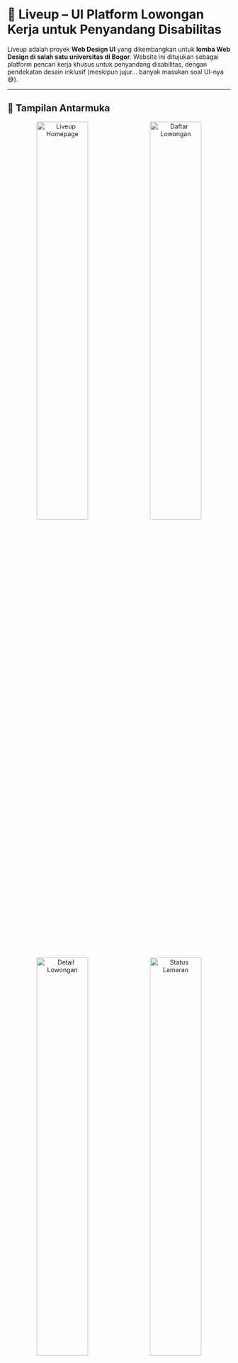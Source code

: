 # 👥 Liveup – UI Platform Lowongan Kerja untuk Penyandang Disabilitas

Liveup adalah proyek **Web Design UI** yang dikembangkan untuk **lomba Web Design di salah satu universitas di Bogor**. Website ini ditujukan sebagai platform pencari kerja khusus untuk penyandang disabilitas, dengan pendekatan desain inklusif (meskipun jujur… banyak masukan soal UI-nya 😅).

---

## 📸 Tampilan Antarmuka

<p align="center">
  <img src="https://ux.appcloud.id/imaging/images/k8OV6GjnIz.png" alt="Liveup Homepage" width="48%" style="margin-right: 10px;">
  <img src="https://ux.appcloud.id/imaging/images/leY8wiK9FO.png" alt="Daftar Lowongan" width="48%">
</p>
<p align="center">
  <img src="https://ux.appcloud.id/imaging/images/s44N1SuWiA.png" alt="Detail Lowongan" width="48%" style="margin-right: 10px;">
  <img src="https://ux.appcloud.id/imaging/images/ZOhY72e5yI.png" alt="Status Lamaran" width="48%">
</p>

---

## ✨ Fitur Utama

### 🧑‍💼 Pencarian & Lamaran Pekerjaan

- 🔐 **Login sederhana** *(username & password bisa ngasal karena ini UI only)*
- 📂 Cari lowongan berdasarkan **kategori**
- 📄 Lihat detail pekerjaan: deskripsi, tanggung jawab, keterampilan, dan info perusahaan
- 📝 Lamar pekerjaan dengan mengisi:
  - Data pribadi
  - Kalimat pengantar
  - Upload resume (.pdf / .docx)
- 🔍 Review data sebelum submit
- 📊 Lihat status lamaran di halaman khusus

### 🏢 Eksplorasi Perusahaan

- Jelajahi perusahaan yang terdaftar
- Lihat semua lowongan kerja yang tersedia dari perusahaan tersebut

### 🎓 Konsultasi Karir

- Pilih **paket konsultasi**: voice call, video call, atau tatap muka
- Isi form data pribadi
- Lakukan pembayaran (dummy only)
- Jadwal sesi akan muncul sesuai paket yang dipilih *(simulasi saja)*

---

## 🛠️ Teknologi yang Digunakan

- 🌐 **HTML + JavaScript** (No Framework)
- 🎨 **TailwindCSS** (Desain modern & responsif)
-  🧱 [**PrelineUI**](https://preline.co/) (Komponen UI berbasis Tailwind)
-  💻 No backend / No database | Semua data dummy & hardcoded |

---

## 🎯 Tujuan Project

Membuat desain platform kerja yang **inklusif** dan dapat membantu **penyandang disabilitas** untuk mencari pekerjaan, sekaligus menyediakan fitur **konsultasi karir** dengan pendekatan yang ramah pengguna.

----

> ⏱️ **Waktu Pengerjaan:** 67 Jam  *(Stresss bangett selamaa ngerjain karena deadlineee)*

> 🏆 **Nilai:** N/A *(gak menang lomba, tapi pengalaman = priceless)*

> 🤝 Banyak banget feedback dari juri soal UI yang belum cukup ramah disabilitas. Tapi justru dari situlah kami belajar
